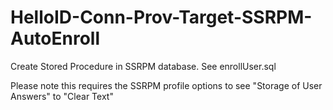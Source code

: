 # HelloID-Conn-Prov-Target-SSRPM-AutoEnroll

Create Stored Procedure in SSRPM database. See enrollUser.sql

Please note this requires the SSRPM profile options to see "Storage of User Answers" to "Clear Text"
